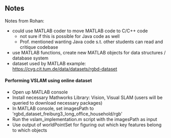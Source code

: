 
## Notes

Notes from Rohan:
- could use MATLAB coder to move MATLAB code to C/C++ code
    - not sure if this is possible for Java code as well
    - Prof. mentioned wanting Java code s.t. other students can read and critique codebase
- use MATLAB functions, create new MATLAB objects for data structures / database system
- dataset used by MATLAB example: https://cvg.cit.tum.de/data/datasets/rgbd-dataset 


#### Performing VSLAM using online dataset 

- Open up MATLAB console
- Install necessary Mathworks Library: Vision, Visual SLAM (users will be queried to download necessary packages)
- In MATLAB console, set imagesPath to 'rgbd_dataset_freiburg3_long_office_household/rgb'
- Run the vslam_implementation.m script with the imagesPath as input
- Use output of worldPointSet for figuring out which key features belong to which objects
